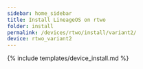 ```yaml
---
sidebar: home_sidebar
title: Install LineageOS on rtwo
folder: install
permalink: /devices/rtwo/install/variant2/
device: rtwo_variant2
---
```

{% include templates/device_install.md %}
